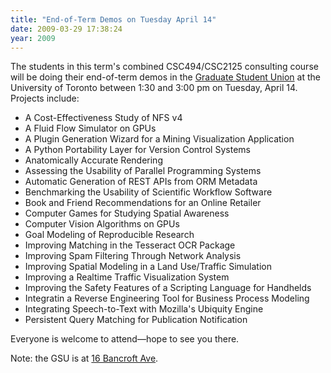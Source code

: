```yaml
---
title: "End-of-Term Demos on Tuesday April 14"
date: 2009-03-29 17:38:24
year: 2009
---
```

The students in this term's combined CSC494/CSC2125 consulting course will be doing their end-of-term demos in the <a href="http://gsu.utoronto.ca/pubcafe.html">Graduate Student Union</a> at the University of Toronto between 1:30 and 3:00 pm on Tuesday, April 14. Projects include:
<ul>
	<li>A Cost-Effectiveness Study of NFS v4</li>
	<li>A Fluid Flow Simulator on GPUs</li>
	<li>A Plugin Generation Wizard for a Mining Visualization Application</li>
	<li>A Python Portability Layer for Version Control Systems</li>
	<li>Anatomically Accurate Rendering</li>
	<li>Assessing the Usability of Parallel Programming Systems</li>
	<li>Automatic Generation of REST APIs from ORM Metadata</li>
	<li>Benchmarking the Usability of Scientific Workflow Software</li>
	<li>Book and Friend Recommendations for an Online Retailer</li>
	<li>Computer Games for Studying Spatial Awareness</li>
	<li>Computer Vision Algorithms on GPUs</li>
	<li>Goal Modeling of Reproducible Research</li>
	<li>Improving Matching in the Tesseract OCR Package</li>
	<li>Improving Spam Filtering Through Network Analysis</li>
	<li>Improving Spatial Modeling in a Land Use/Traffic Simulation</li>
	<li>Improving a Realtime Traffic Visualization System</li>
	<li>Improving the Safety Features of a Scripting Language for Handhelds</li>
	<li>Integratin a Reverse Engineering Tool for Business Process Modeling</li>
	<li>Integrating Speech-to-Text with Mozilla's Ubiquity Engine</li>
	<li>Persistent Query Matching for Publication Notification</li>
</ul>
Everyone is welcome to attend—hope to see you there.

Note: the GSU is at <a href="http://maps.google.com/maps?f=q&amp;source=s_q&amp;hl=en&amp;geocode=&amp;q=16+Bancroft+Avenue,+Toronto,+Ontario&amp;sll=43.660545,-79.396391&amp;sspn=0.041851,0.077162&amp;ie=UTF8&amp;z=16&amp;iwloc=addr">16 Bancroft Ave</a>.

